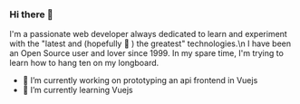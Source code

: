 ### Hi there 👋

I'm a passionate web developer always dedicated to learn and experiment with the "latest and (hopefully :pray: ) the greatest" technologies.\n
I have been an Open Source user and lover since 1999.
In my spare time, I'm trying to learn how to hang ten on my longboard.

<!--
**Fabio-Ottaviani-Dev/Fabio-Ottaviani-Dev** is a ✨ _special_ ✨ repository because its `README.md` (this file) appears on your GitHub profile.

Here are some ideas to get you started:
-->

- 🔭 I’m currently working on prototyping an api frontend in Vuejs
- 🌱 I’m currently learning Vuejs

<!--
- 👯 I’m looking to collaborate on ...
- 🤔 I’m looking for help with ...
- 💬 Ask me about ...
- 📫 How to reach me: ...
- 😄 Pronouns: ...
- ⚡ Fun fact: ...
-->
